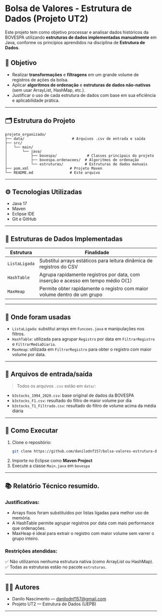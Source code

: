 # Bolsa de Valores - Estrutura de Dados (Projeto UT2)

Este projeto tem como objetivo processar e analisar dados históricos da BOVESPA utilizando **estruturas de dados implementadas manualmente** em Java, conforme os princípios aprendidos na disciplina de **Estrutura de Dados**.

## 🎯 Objetivo

- Realizar **transformações** e **filtragens** em um grande volume de registros de ações da bolsa.
- Aplicar **algoritmos de ordenação** e **estruturas de dados não-nativas** (sem usar ArrayList, HashMap, etc.).
- Justificar o uso de cada estrutura de dados com base em sua eficiência e aplicabilidade prática.

---

## 🗂 Estrutura do Projeto

```
projeto_organizado/
├── data/                      # Arquivos .csv de entrada e saída
├── src/
│   └── main/
│       └── java/
│           ├── bovespa/              # Classes principais do projeto
│           ├── bovespa.ordenacoes/  # Algoritmos de ordenação
│           └── estruturas/          # Estruturas de dados manuais
├── pom.xml                   # Projeto Maven
└── README.md                 # Este arquivo
```

---

## ⚙️ Tecnologias Utilizadas

- Java 17
- Maven
- Eclipse IDE
- Git e GitHub

---

## 🧠 Estruturas de Dados Implementadas

| Estrutura       | Finalidade                                                                 |
|----------------|------------------------------------------------------------------------------|
| `ListaLigada`   | Substitui arrays estáticos para leitura dinâmica de registros do CSV       |
| `HashTable`     | Agrupa rapidamente registros por data, com inserção e acesso em tempo médio O(1) |
| `MaxHeap`       | Permite obter rapidamente o registro com maior volume dentro de um grupo   |

---

## 📌 Onde foram usadas

- `ListaLigada`: substitui arrays em `Funcoes.java` e manipulações nos filtros.
- `HashTable`: utilizada para agrupar `Registro` por data em `FiltrarRegistro` e `FiltrarMediaDiaria`.
- `MaxHeap`: utilizada em `FiltrarRegistro` para obter o registro com maior volume por data.

---

## 📁 Arquivos de entrada/saída

> Todos os arquivos `.csv` estão em `data/`:

- `b3stocks_1994_2020.csv`: base original de dados da BOVESPA
- `b3stocks_F1.csv`: resultado do filtro de maior volume por dia
- `b3stocks_T1_Filtrado.csv`: resultado do filtro de volume acima da média diária

---

## 🚀 Como Executar

1. Clone o repositório:
   ```bash
   git clone https://github.com/danilodnf157/bolsa-valores-estrutura-dados-Projeto-UT2.git
   ```
2. Importe no Eclipse como **Maven Project**
3. Execute a classe `Main.java` em `bovespa`

---

## 📚 Relatório Técnico resumido.

### Justificativas:
- Arrays fixos foram substituídos por listas ligadas para melhor uso de memória.
- A HashTable permite agrupar registros por data com mais performance que ordenações.
- MaxHeap é ideal para extrair o registro com maior volume sem varrer o grupo inteiro.

### Restrições atendidas:
✅ Não utilizamos nenhuma estrutura nativa (como ArrayList ou HashMap).  
✅ Todas as estruturas estão no pacote `estruturas`.

---

## 👨‍💻 Autores

- Danilo Nascimento — [danilodnf157@gmail.com](mailto:danilodnf157@gmail.com)
- Projeto UT2 — Estrutura de Dados (UEPB)

---
